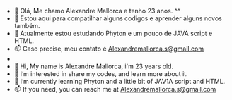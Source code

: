 - 👋 Olá, Me chamo Alexandre Mallorca e tenho 23 anos. ^^
- 👀 Estou aqui para compatilhar alguns codigos e aprender alguns novos também.
- 🌱 Atualmente estou estudando Phyton e um pouco de JAVA script e HTML.
- 📫 Caso precise, meu contato é Alexandremallorca.s@gmail.com
-
- 👋 Hi, My name is Alexandre Mallorca, i'm 23 years old.
- 👀 I’m interested in share my codes, and learn more about it.
- 🌱 I’m currently learning Phyton and a little bit of JAV1A script and HTML.
- 📫 If you need, you can reach me at Alexandremallorca.s@gmail.com
<!---
AlexMalls/AlexMalls is a ✨ special ✨ repository because its `README.md` (this file) appears on your GitHub profile.
You can click the Preview link to take a look at your changes.
--->
